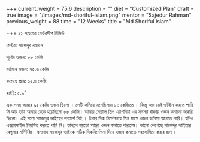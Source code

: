 +++
current_weight = 75.6
description = ""
diet = "Customized Plan"
draft = true
image = "/images/md-shoriful-islam.png"
mentor = "Sajedur Rahman"
previous_weight = 88
time = "12 Weeks"
title = "Md Shoriful Islam"

+++
১২ সপ্তাহের মেন্টরশীপ রিভিউ

মেন্টর: সাজেদুর রহমান

পূর্বের ওজন: ৮৮ কেজি

বর্তমান ওজন: ৭৫.৬ কেজি

কমেছে প্রায়: ১২.৪ কেজি

হাইট: ৫.৯”

এক সময় আমার ৯২ কেজি ওজন ছিলো । সেটি কমিয়ে এনেছিলাম ৮০ কেজিতে । কিন্তু আর মেইনটেইন করতে পারি নি আর তাই আবার বেড়ে হয়েছিলো ৮৮ কেজি। আমার সেন্ট্রাল স্লিপ এ্যাপনিয়া এর সমস্যা থাকায় ওজন কমানো জরুরি ছিলো। এই সময় সাজেদুর ভাইয়ের পরামর্শ নিই । উনার দিক নির্দেশনায় তিন মাসে ওজন কমিয়ে আনতে পারি। যদিও এক্সারসাইজ নিয়মিত করতে পারি নি। তাহলে হয়তো আরো ওজন কমাতে পারতাম। ভালো লেগেছে সাজেদুর ভাইয়ের রেগুলার মনিটরিং। ধন্যবাদ সাজেদুর ভাইকে সঠিক দিকনির্দেশনা দিয়ে ওজন কমাতে সহযোগিতা করার জন্য।
